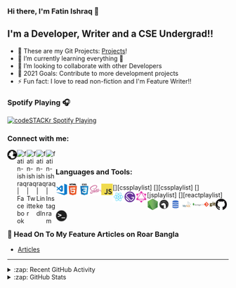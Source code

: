 ### Hi there, I'm Fatin Ishraq  👋



## I'm a Developer, Writer and a CSE Undergrad!!

- 🔭 These are my Git Projects: [Projects][course]!
- 🌱 I’m currently learning everything 🤣
- 👯 I’m looking to collaborate with other Developers
- 🥅 2021 Goals: Contribute to more development projects
- ⚡ Fun fact: I love to read non-fiction and I'm Feature Writer!! 

### Spotify Playing 🎧

[<img src="https://now-playing-codestackr.vercel.app/api/spotify-playing" alt="codeSTACKr Spotify Playing" width="350" />](https://open.spotify.com/user/swyqyimdc12jajde4vpwd2x1b)

### Connect with me:

[<img align="left" alt="fatin-ishraq" width="22px" src="https://raw.githubusercontent.com/iconic/open-iconic/master/svg/globe.svg" />][website]
[<img align="left" alt="fatin-ishraq | Facebook" width="22px" src="https://cdn.jsdelivr.net/npm/simple-icons@v3/icons/facebook.svg" />][facebook]
[<img align="left" alt="fatin-ishraq | Twitter" width="22px" src="https://cdn.jsdelivr.net/npm/simple-icons@v3/icons/twitter.svg" />][twitter]
[<img align="left" alt="fatin-ishraq | LinkedIn" width="22px" src="https://cdn.jsdelivr.net/npm/simple-icons@v3/icons/linkedin.svg" />][linkedin]
[<img align="left" alt="fatin-ishraq | Instagram" width="22px" src="https://cdn.jsdelivr.net/npm/simple-icons@v3/icons/instagram.svg" />][instagram]

<br />

### Languages and Tools:

[<img align="left" alt="Visual Studio Code" width="26px" src="https://raw.githubusercontent.com/github/explore/80688e429a7d4ef2fca1e82350fe8e3517d3494d/topics/visual-studio-code/visual-studio-code.png" />][webdevplaylist]
[<img align="left" alt="HTML5" width="26px" src="https://raw.githubusercontent.com/github/explore/80688e429a7d4ef2fca1e82350fe8e3517d3494d/topics/html/html.png" />][webdevplaylist]
[<img align="left" alt="CSS3" width="26px" src="https://raw.githubusercontent.com/github/explore/80688e429a7d4ef2fca1e82350fe8e3517d3494d/topics/css/css.png" />][cssplaylist]
[<img align="left" alt="Sass" width="26px" src="https://raw.githubusercontent.com/github/explore/80688e429a7d4ef2fca1e82350fe8e3517d3494d/topics/sass/sass.png" />][cssplaylist]
[<img align="left" alt="JavaScript" width="26px" src="https://raw.githubusercontent.com/github/explore/80688e429a7d4ef2fca1e82350fe8e3517d3494d/topics/javascript/javascript.png" />][jsplaylist]
[<img align="left" alt="React" width="26px" src="https://raw.githubusercontent.com/github/explore/80688e429a7d4ef2fca1e82350fe8e3517d3494d/topics/react/react.png" />][reactplaylist]
[<img align="left" alt="Gatsby" width="26px" src="https://raw.githubusercontent.com/github/explore/e94815998e4e0713912fed477a1f346ec04c3da2/topics/gatsby/gatsby.png" />][webdevplaylist]
[<img align="left" alt="GraphQL" width="26px" src="https://raw.githubusercontent.com/github/explore/80688e429a7d4ef2fca1e82350fe8e3517d3494d/topics/graphql/graphql.png" />][webdevplaylist]
[<img align="left" alt="Node.js" width="26px" src="https://raw.githubusercontent.com/github/explore/80688e429a7d4ef2fca1e82350fe8e3517d3494d/topics/nodejs/nodejs.png" />][webdevplaylist]
[<img align="left" alt="Deno" width="26px" src="https://raw.githubusercontent.com/github/explore/361e2821e2dea67711cde99c9c40ed357061cf27/topics/deno/deno.png" />][webdevplaylist]
[<img align="left" alt="SQL" width="26px" src="https://raw.githubusercontent.com/github/explore/80688e429a7d4ef2fca1e82350fe8e3517d3494d/topics/sql/sql.png" />][webdevplaylist]
[<img align="left" alt="MySQL" width="26px" src="https://raw.githubusercontent.com/github/explore/80688e429a7d4ef2fca1e82350fe8e3517d3494d/topics/mysql/mysql.png" />][webdevplaylist]
[<img align="left" alt="MongoDB" width="26px" src="https://raw.githubusercontent.com/github/explore/80688e429a7d4ef2fca1e82350fe8e3517d3494d/topics/mongodb/mongodb.png" />][webdevplaylist]
[<img align="left" alt="Git" width="26px" src="https://raw.githubusercontent.com/github/explore/80688e429a7d4ef2fca1e82350fe8e3517d3494d/topics/git/git.png" />][webdevplaylist]
[<img align="left" alt="GitHub" width="26px" src="https://raw.githubusercontent.com/github/explore/78df643247d429f6cc873026c0622819ad797942/topics/github/github.png" />][webdevplaylist]
[<img align="left" alt="Terminal" width="26px" src="https://raw.githubusercontent.com/github/explore/80688e429a7d4ef2fca1e82350fe8e3517d3494d/topics/terminal/terminal.png" />][webdevplaylist]

<br />
<br />

### 📕 Head On To My Feature Articles on Roar Bangla

<!-- BLOG-POST-LIST:START -->
- [Articles](https://roar.media/profile/Fatin/articles)
<!-- BLOG-POST-LIST:END -->

---

<details>
  <summary>:zap: Recent GitHub Activity</summary>
  
<!--START_SECTION:activity-->
1.  Uploaded a Full Stack Project) in [Complete MERN webSite](https://github.com/CreatorFI/Complete-Website-FISOFT-Solution-ClientSide)
<!--END_SECTION:activity-->

</details>

<details>
  <summary>:zap: GitHub Stats</summary>

  <!-- <img align="left" alt="Ishraq's GitHub Stats" src="https://github-readme-stats.codestackr.vercel.app/api?username=codeSTACKr&show_icons=true&hide_border=true" /> -->

</details>

[website]: https://creatorfi.github.io/Portfolio-V2/
[course]: https://github.com/CreatorFI?tab=repositories
[twitter]:https://twitter.com/FatinIshraq01
[facebook]: https://www.facebook.com/Fatin.Ishraq01/
[instagram]: https://instagram.com/
[linkedin]: https://www.linkedin.com/in/fatin-ishraq/
[webdevplaylist]: https://www.youtube.com/playlist?list=PLkwxH9e_vrAJ0WbEsFA9W3I1W-g_BTsbt
